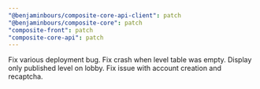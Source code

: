 ```yaml
---
"@benjaminbours/composite-core-api-client": patch
"@benjaminbours/composite-core": patch
"composite-front": patch
"composite-core-api": patch
---
```


Fix various deployment bug. Fix crash when level table was empty. Display only published level on lobby. Fix issue with account creation and recaptcha.
